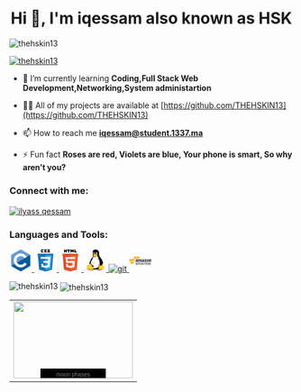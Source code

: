 

<!---
iqessam/iqessam is a ✨ special ✨ repository because its `README.md` (this file) appears on your GitHub profile.
You can click the Preview link to take a look at your changes.
--->
<h1 align="center">Hi 👋, I'm iqessam also known as HSK</h1>
<p align="left"> <img src="https://komarev.com/ghpvc/?username=thehskin13&label=Profile%20views&color=0e75b6&style=flat" alt="thehskin13" /> </p>

<p align="left"> <a href="https://github.com/ryo-ma/github-profile-trophy"><img src="https://github-profile-trophy.vercel.app/?username=thehskin13" alt="thehskin13" /></a> </p>

- 🌱 I’m currently learning **Coding,Full Stack Web Development,Networking,System administartion**

- 👨‍💻 All of my projects are available at [https://github.com/THEHSKIN13](https://github.com/THEHSKIN13)

- 📫 How to reach me **iqessam@student.1337.ma**

- ⚡ Fun fact **Roses are red, Violets are blue, Your phone is smart, So why aren’t you?**

<h3 align="left">Connect with me:</h3>
<p align="left">
<a href="https://fb.com/THEHSK" target="blank"><img align="center" src="https://raw.githubusercontent.com/rahuldkjain/github-profile-readme-generator/master/src/images/icons/Social/facebook.svg" alt="ilyass qessam" height="30" width="40" /></a>
</p>

<h3 align="left">Languages and Tools:</h3>
<p align="left"> <a href="https://www.cprogramming.com/" target="_blank" rel="noreferrer"> <img src="https://raw.githubusercontent.com/devicons/devicon/master/icons/c/c-original.svg" alt="c" width="40" height="40"/> </a> <a href="https://www.w3schools.com/css/" target="_blank" rel="noreferrer"> <img src="https://raw.githubusercontent.com/devicons/devicon/master/icons/css3/css3-original-wordmark.svg" alt="css3" width="40" height="40"/> </a> <a href="https://www.w3.org/html/" target="_blank" rel="noreferrer"> <img src="https://raw.githubusercontent.com/devicons/devicon/master/icons/html5/html5-original-wordmark.svg" alt="html5" width="40" height="40"/> </a> <a href="https://www.linux.org/" target="_blank" rel="noreferrer"> <img src="https://raw.githubusercontent.com/devicons/devicon/master/icons/linux/linux-original.svg" alt="linux" width="40" height="40"/> </a>  <a href="https://git-scm.com/" target="_blank" rel="noreferrer"> <img src="https://www.vectorlogo.zone/logos/git-scm/git-scm-icon.svg" alt="git" width="40" height="40"/> </a> <a href="https://aws.amazon.com" target="_blank" rel="noreferrer"> <img src="https://raw.githubusercontent.com/devicons/devicon/master/icons/amazonwebservices/amazonwebservices-original-wordmark.svg" alt="aws" width="40" height="40"/> </a> </p>

<p><img align="left" src="https://github-readme-stats.vercel.app/api/top-langs?username=thehskin13&show_icons=true&theme=dark&locale=en&layout=compact" alt="thehskin13" /></p>

<p>&nbsp;<img align="center" src="https://github-readme-stats.vercel.app/api?username=thehskin13&show_icons=true&theme=dark&hide_border=true&locale=en" alt="thehskin13" /></p>
 
<!-- // Begin Current Moon Phase HTML (c) MoonConnection.com // --><table cellpadding="0" cellspacing="0" border="0" width="212"><tr><td align="center"><a href="https://www.moonconnection.com" target="mc_moon_ph"><img src="https://www.moonmodule.com/cs/dm/hn.gif" width="212" height="136" border="0" alt="" /></a><div style="position:relative;width:128px;"><div style="position:absolute;top:-20px;left:6px;background:#000000;width:116px;text-align:center;"><a href="https://www.moonconnection.com/moon_phases.phtml" target="mc_moon_ph"><font color="#7F7F7F" size="1" face="arial,helvetica,sans-serif"><span style="color:#7F7F7F;font-family:arial,helvetica,sans-serif;font-size:10px;">moon phases</span></a></font></div></div></td></tr></table><!-- // end moon phase HTML // -->

